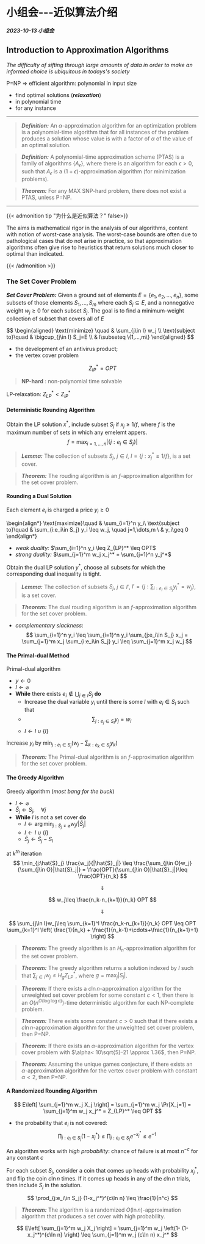 # 小组会---近似算法介绍


***2023-10-13 小组会***

<!--more-->

## Introduction to Approximation Algorithms

*The difficulty of sifting through large amounts of data in order to make an informed choice is ubiquitous in todays's society*


P=NP $\Rightarrow$ efficient algorithm: polynomial in input size

- find optimal solutions (***relaxation***)
- in polynomial time
- for any instance

---
> ***Definition:*** An $\alpha$-approximation algorithm for an optimization problem is a polynomial-time algorithm that for all instances of the problem produces a solution whose value is with a factor of $\alpha$ of the value  of an optimal solution.

> ***Definition:*** A polynomial-time approximation scheme (PTAS) is a family of algorithms $\{A_\epsilon\}$, where there is an algorithm for each $\epsilon>0$, such that $A_\epsilon$ is a $(1+\epsilon)$-approximation algorithm (for minimization problems).

> ***Theorem:*** For any MAX SNP-hard problem, there does not exist a PTAS, unless P=NP.

---

{{< admonition tip "为什么是近似算法？" false>}}

The aims is mathematical rigor in the analysis of our algorithms, content with notion of worst-case analysis. The worst-case bounds are often due to pathological cases that do not arise in practice, so that approximation algorithms often give rise to heuristics that return solutions much closer to optimal than indicated.

{{< /admonition >}}

### The Set Cover Problem

***Set Cover Problem:*** Given a ground set of elements $E=\{e_1,e_2,...,e_n\}$, some subsets of those elements $S_1,...,S_m$ where each $S_j\subseteq E$, and a nonnegative weight $w_j\geq 0$ for each subset $S_j$. The goal is to find a minimum-weight collection of subset that covers all of $E$

<div>
$$
\begin{aligned}
    \text{minimize} \quad & \sum_{j\in I} w_j \\
    \text{subject to}\quad & \bigcup_{j\in I} S_j=E \\
    & I\subseteq \{1,...,m\}
\end{aligned}
$$
</div>

- the development of an antivirus product;
- the vertex cover problem

$$
Z_{IP}^*=OPT
$$

> **NP-hard** : non-polynomial time solvable

LP-relaxation: $Z_{LP}^*< Z_{IP}^*$

#### Deterministic Rounding Algorithm

Obtain the LP solution $x^*$, include subset $S_j$ if $x_j\geq 1/f$, where $f$ is the maximum number of sets in which any emelemt appers.
$$f=\max_{i=1,\dots,n} |\{j:e_i\in S_j\}|$$

> ***Lemma:*** The collection of subsets $S_j$, $j\in I$, $I=\{j: x_j^*\geq 1/f\}$, is a set cover.

> ***Theorem:*** The rouding algorithm is an $f$-approximation algorithm for the set cover problem.

#### Rounding a Dual Solution

Each element $e_i$ is charged a price $y_i\geq 0$

\begin{align*}
    \text{maximize}\quad & \sum_{i=1}^n y_i\\
    \text{subject to}\quad & \sum_{i:e_i\in S_j} y_i \leq w_j, \quad j=1,\dots,m \\
    & y_i\geq 0
\end{align*}

- *weak duality:* $\sum_{i=1}^n y_i \leq Z_{LP}^* \leq OPT$
- *strong duality:* $\sum_{j=1}^m w_j x_j^* = \sum_{j=1}^n y_j^*$

Obtain the dual LP solution $y^*$, choose all subsets for which the corresponding dual inequality is tight.

> ***Lemma:*** The collection of subsets $S_j$, $j\in I'$, $I'=\{j:\sum_{i:e_i\in S_j} y_i^* = w_j\}$, is a set cover.

> ***Theorem:*** The dual rouding algorithm is an $f$-approximation algorithm for the set cover problem.

- *complementary slackness*: 
$$
\sum_{i=1}^n y_i \leq \sum_{i=1}^n y_i \sum_{j:e_i\in S_j} x_j = \sum_{j=1}^m x_j \sum_{i:e_i\in S_j} y_i \leq \sum_{j=1}^m x_j w_j
$$

#### The Primal-dual Method

Primal-dual algorithm
- $y\leftarrow 0$
- $I\leftarrow \varnothing$
- **While** there exists $e_i\notin \bigcup_{j\in I} S_j$ **do**
  - Increase the dual variable $y_i$ until there is some $l$ with $e_i\in S_l$ such that 
  - $$ \sum_{j:e_j\in S_l} y_j=w_l $$
  - $I\leftarrow I\cup \{l\}$

Increase  $y_i$ by $\min_{j:e_i\in S_j} \left(w_j- \sum_{k:e_k\in S_j} y_k \right)$

> ***Theorem:*** The Primal-dual algorithm is an $f$-approximation algorithm for the set cover problem.

#### The Greedy Algorithm

Greedy algorithm (*most bang for the buck*)

- $I\leftarrow \varnothing$
- $\hat{S}_j \leftarrow S_j, \quad \forall j$
- **While** $I$ is not a set cover **do**
  - $l\leftarrow \arg\min_{j:\hat{S}_j\neq \varnothing} w_j/|\hat{S}_j|$
  - $I\leftarrow I\cup \{l\}$
  - $\hat{S}_j\leftarrow \hat{S}_j - S_l$

at $k^{th}$ iteration
$$
\min_{j:\hat{S}_j} \frac{w_j}{|\hat{S}_j|} \leq \frac{\sum_{j\in O}w_j}{\sum_{j\in O}|\hat{S}_j|} = \frac{OPT}{\sum_{j\in O}|\hat{S}_j|}\leq \frac{OPT}{n_k}
$$

$$\Downarrow$$

$$
w_j\leq \frac{n_k-n_{k+1}}{n_k} OPT
$$

$$\Downarrow$$

$$
\sum_{j\in I}w_j\leq \sum_{k=1}^l \frac{n_k-n_{k+1}}{n_k} OPT \leq OPT \sum_{k=1}^l \left( \frac{1}{n_k} + \frac{1}{n_k-1}+\cdots+\frac{1}{n_{k+1}+1} \right)
$$

> ***Theorem:*** The greedy algorithm is an $H_n$-approximation algorithm for the set cover problem.

> ***Theorem:*** The greedy algorithm returns a solution indexed by $I$ such that $\sum_{j\in I}w_j \leq H_g Z_{LP}^*$, where $g=\max_j |S_j|$.

> ***Theorem:*** If there exists a $c\ln n$-approximation algorithm for the unweighted set cover problem for some constant $c<1$, then there is an $O(n^{O(\log\log n)})$-time deterministic algorithm for each NP-complete problem.

> ***Theorem:*** There exists some constant $c>0$ such that if there exists a $c\ln n$-approximation algorithm for the unweighted set cover problem, then P=NP.

> ***Theorem:*** If there exists an $\alpha$-approximation algorithm for the vertex cover problem with $\alpha< 10\sqrt{5}-21 \approx 1.36$, then P=NP.

> ***Theorem:*** Assuming the unique games conjecture, if there exists an $\alpha$-approximation algorithm for the vertex cover problem with constant $\alpha<2$, then P=NP.

#### A Randomized Rounding Algorithm

$$
E\left[ \sum_{j=1}^m w_j X_j \right] = \sum_{j=1}^m w_j \Pr[X_j=1] = \sum_{j=1}^m w_j x_j^* = Z_{LP}^* \leq OPT
$$

- the probability that $e_i$ is not covered: 
$$
\prod_{j:e_i\in S_j} (1-x_j^*) \leq  \prod_{j:e_i\in S_j} e^{-x_j^*} \leq e^{-1}
$$

An algorithm works with *high probability*: chance of failure is at most $n^{-c}$ for any constant $c$

For each subset $S_j$, consider a coin that comes up heads with probability $x_j^*$, and flip the coin $c\ln n$ times. If it comes up heads in any of the $c\ln n$ trials, then include $S_j$ in the solution.

$$
\prod_{j:e_i\in S_j} (1-x_j^*)^{c\ln n} \leq  \frac{1}{n^c}
$$

> ***Theorem:*** The algorithm is a randomized $O(\ln n)$-approximation algorithm that produces a set cover with high probability.

$$
E\left[ \sum_{j=1}^m w_j X_j \right] = \sum_{j=1}^m w_j \left(1- (1-x_j^*)^{c\ln n} \right) \leq \sum_{j=1}^m w_j (c\ln n) x_j^*
$$
